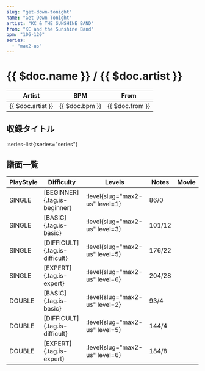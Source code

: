 ```yaml
---
slug: "get-down-tonight"
name: "Get Down Tonight"
artist: "KC & THE SUNSHINE BAND"
from: "KC and the Sunshine Band"
bpm: "106-120"
series:
  - "max2-us"
---
```


# {{ $doc.name }} / {{ $doc.artist }}

|Artist|BPM|From|
|------|---|----|
|{{ $doc.artist }}|{{ $doc.bpm }}|{{ $doc.from }}|

## 収録タイトル

:series-list{:series="series"}

## 譜面一覧

|PlayStyle|Difficulty|Levels|Notes|Movie|
|---------|----------|------|-----|-----|
|SINGLE|[BEGINNER]{.tag.is-beginner}|:level{slug="max2-us" level=1}|86/0||
|SINGLE|[BASIC]{.tag.is-basic}|:level{slug="max2-us" level=3}|101/12||
|SINGLE|[DIFFICULT]{.tag.is-difficult}|:level{slug="max2-us" level=5}|176/22||
|SINGLE|[EXPERT]{.tag.is-expert}|:level{slug="max2-us" level=6}|204/28||
|DOUBLE|[BASIC]{.tag.is-basic}|:level{slug="max2-us" level=2}|93/4||
|DOUBLE|[DIFFICULT]{.tag.is-difficult}|:level{slug="max2-us" level=5}|144/4||
|DOUBLE|[EXPERT]{.tag.is-expert}|:level{slug="max2-us" level=6}|184/8||
